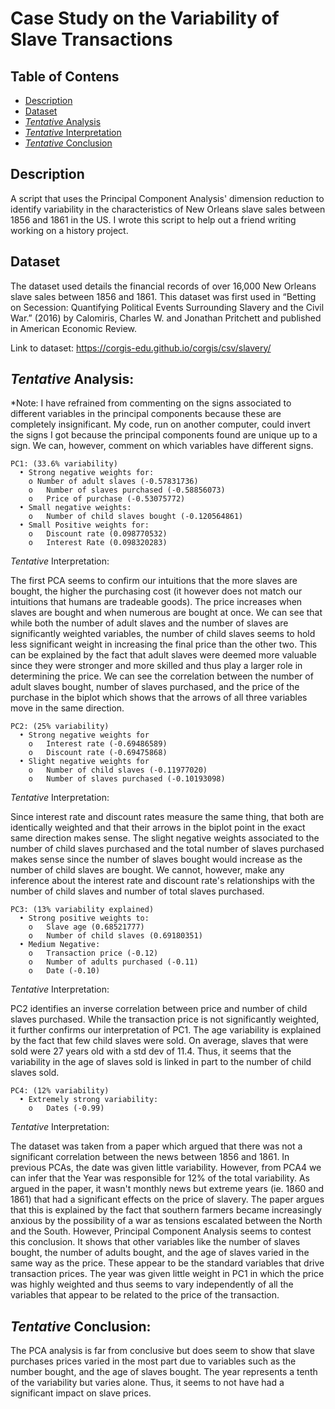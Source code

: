 # Case Study on the Variability of Slave Transactions

## Table of Contens
* [Description](#description)
* [Dataset](#dataset)
* [*Tentative* Analysis](#tentative-analysis)
* [*Tentative* Interpretation](#tentative-interpretation)
* [*Tentative* Conclusion](#tentative-conclusion)

## Description
A script that uses the Principal Component Analysis' dimension reduction to identify variability in the characteristics of New Orleans slave sales between 1856 and 1861 in the US. I wrote this script to help out a friend writing working on a history project.

## Dataset
The dataset used details the financial records of over 16,000 New Orleans slave sales between 1856 and 1861. This dataset was first used in “Betting on Secession: Quantifying Political Events Surrounding Slavery and the Civil War.” (2016) by Calomiris, Charles W. and Jonathan Pritchett and published in American Economic Review. 

Link to dataset: https://corgis-edu.github.io/corgis/csv/slavery/

## *Tentative* Analysis:
*Note: I have refrained from commenting on the signs associated to different variables in the principal components because these are completely insignificant. My code, run on another computer, could invert the signs I got because the principal components found are unique up to a sign. We can, however, comment on which variables have different signs.

```
PC1: (33.6% variability)
  •	Strong negative weights for:
    o Number of adult slaves (-0.57831736)
    o	Number of slaves purchased (-0.58856073)
    o	Price of purchase (-0.53075772)
  •	Small negative weights:
    o	Number of child slaves bought (-0.120564861)
  •	Small Positive weights for:
    o	Discount rate (0.098770532)
    o	Interest Rate (0.098320283)
```

*Tentative* Interpretation: 

The first PCA seems to confirm our intuitions that the more slaves are bought, the higher the purchasing cost (it however does not match our intuitions that humans are tradeable goods). The price increases when slaves are bought and when numerous are bought at once. We can see that while both the number of adult slaves and the number of slaves are significantly weighted variables, the number of child slaves seems to hold less significant weight in increasing the final price than the other two. This can be explained by the fact that adult slaves were deemed more valuable since they were stronger and more skilled and thus play a larger role in determining the price. 
We can see the correlation between the number of adult slaves bought, number of slaves purchased, and the price of the purchase in the biplot which shows that the arrows of all three variables move in the same direction.

```
PC2: (25% variability)
  •	Strong negative weights for
    o	Interest rate (-0.69486589)
    o	Discount rate (-0.69475868)
  •	Slight negative weights for
    o	Number of child slaves (-0.11977020)
    o	Number of slaves purchased (-0.10193098)
```

*Tentative* Interpretation:

Since interest rate and discount rates measure the same thing, that both are identically weighted and that their arrows in the biplot point in the exact same direction makes sense. The slight negative weights associated to the number of child slaves purchased and the total number of slaves purchased makes sense since the number of slaves bought would increase as the number of child slaves are bought. We cannot, however, make any inference about the interest rate and discount rate's relationships with the number of child slaves and  number of total slaves purchased.

```
PC3: (13% variability explained)
  •	Strong positive weights to:
    o	Slave age (0.68521777)
    o	Number of child slaves (0.69180351)
  •	Medium Negative:
    o	Transaction price (-0.12)
    o	Number of adults purchased (-0.11)
    o	Date (-0.10)
```

*Tentative* Interpretation: 

PC2 identifies an inverse correlation between price and number of child slaves purchased. While the transaction price is not significantly weighted, it further confirms our interpretation of PC1. The age variability is explained by the fact that few child slaves were sold. On average, slaves that were sold were 27 years old with a std dev of 11.4. Thus, it seems that the variability in the age of slaves sold is linked in part to the number of child slaves sold.

```
PC4: (12% variability)
  •	Extremely strong variability:
    o	Dates (-0.99)
```

*Tentative* Interpretation: 

The dataset was taken from a paper which argued that there was not a significant correlation between the news between 1856 and 1861. In previous PCAs, the date was given little variability. However, from PCA4 we can infer that the Year was responsible for 12% of the total variability. As argued in the paper, it wasn't monthly news but extreme years (ie. 1860 and 1861) that had a significant effects on the price of slavery. The paper argues that this is explained by the fact that southern farmers became increasingly anxious by the possibility of a war as tensions escalated between the North and the South. However, Principal Component Analysis seems to contest this conclusion. It shows that other variables like the number of slaves bought, the number of adults bought, and the age of slaves varied in the same way as the price. These appear to be the standard variables that drive transaction prices. The year was given little weight in PC1 in which the price was highly weighted and thus seems to vary independently of all the variables that appear to be related to the price of the transaction. 

## *Tentative* Conclusion:
The PCA analysis is far from conclusive but does seem to show that slave purchases prices varied in the most part due to variables such as the number bought, and the age of slaves bought. The year represents a tenth of the variability but varies alone. Thus, it seems to not have had a significant impact on slave prices.
